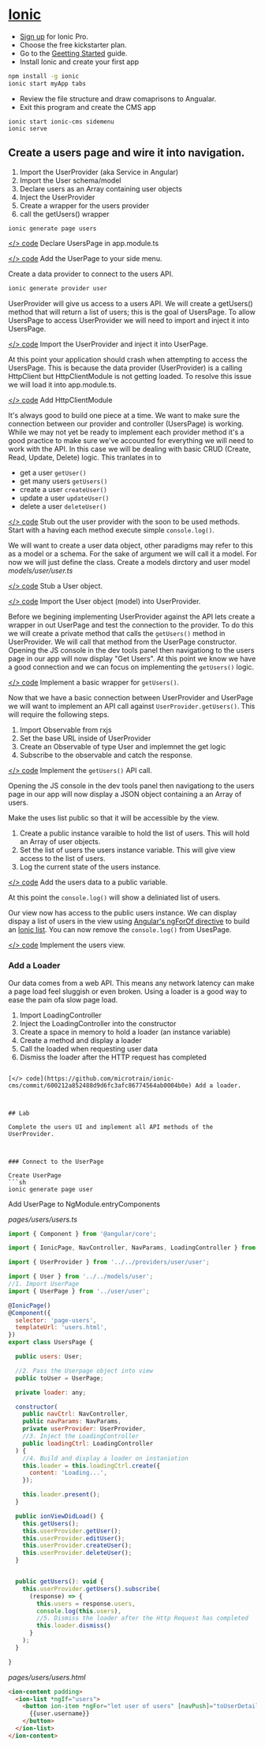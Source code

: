 # [Ionic](https://ionicframework.com/)

* [Sign up](https://dashboard.ionicjs.com/signup) for Ionic Pro.
* Choose the free kickstarter plan.
* Go to the [Geetting Started](https://ionicframework.com/getting-started) guide.
* Install Ionic and create your first app

```sh
npm install -g ionic
ionic start myApp tabs
```

* Review the file structure and draw comaprisons to Angualar.
* Exit this program and create the CMS app
```
ionic start ionic-cms sidemenu
ionic serve
```

## Create a users page and wire it into navigation.

1. Import the UserProvider (aka Service in Angular)
2. Import the User schema/model
3. Declare users as an Array containing user objects
4. Inject the UserProvider
5. Create a wrapper for the users provider
6. call the getUsers() wrapper

```sh
ionic generate page users
```

[</> code](https://github.com/microtrain/ionic-cms/commit/e596528a24bc6e432fc634808fc378756610a3f0)
Declare UsersPage in app.module.ts

[</>  code](https://github.com/microtrain/ionic-cms/commit/52c30d29da7b72ffa6920aa95ae50900bbad07f5)
Add the UserPage to your side menu.

Create a data provider to connect to the users API.
```sh
ionic generate provider user
```

UserProvider will give us access to a users API. We will create a getUsers() method that will return a list of users; this is the goal of UsersPage. To allow UsersPage to access UserProvider we will need to import and inject it into UsersPage.

[</> code](https://github.com/microtrain/ionic-cms/commit/708980c169ca58a8e6b76a3aa036430ab361c3e7) Import the UserProvider and inject it into UserPage.

At this point your application should crash when attempting to access the UsersPage. This is because the data provider (UserProvider) is a calling HttpClient but HttpClientModule is not getting loaded. To resolve this issue we will load it into app.module.ts.

[</> code](https://github.com/microtrain/ionic-cms/commit/f71c37d378356286e1430d57af46163965bef089) Add HttpClientModule

It's always good to build one piece at a time. We want to make sure the connection between our provider and controller (UsersPage) is working. While we may not yet be ready to implement each provider method it's a good practice to make sure we've accounted for everything we will need to work with the API. In this case we will be dealing with basic CRUD (Create, Read, Update, Delete) logic. This tranlates in to
* get a user ```getUser()```
* get many users ```getUsers()```
* create a user ```createUser()```
* update a user ```updateUser()```
* delete a user ```deleteUser()```

[</> code](https://github.com/microtrain/ionic-cms/commit/7101ff4bb7163d3e6a7781317bae6502208f775a) Stub out the user provider with the soon to be used methods. Start with a having each method execute simple ```console.log()```.

We will want to create a user data object, other paradigms may refer to this as a model or a schema. For the sake of argument we will call it a model. For now we will just define the class. Create a models dirctory and user model *models/user/user.ts*

[</> code](https://github.com/microtrain/ionic-cms/commit/2a47fa9797f86e22e163dc101e926534b343d8bd) Stub a User object.

[</> code](https://github.com/microtrain/ionic-cms/commit/635f989e910a2aa409d78b190855753bd5d3b41e) Import the User object (model) into UserProvider.

Before we begining implementing UserProvider against the API lets create a wrapper in out UserPage and test the connection to the provider. To do this we will create a private method that calls the ```getUsers()``` method in UserProvider. We will call that method from the UserPage constructor. Opening the JS console in the dev tools panel then navigationg to the users page in our app will now display "Get Users". At this point we know we have a good connection and we can focus on implementing the ```getUsers()``` logic.

[</> code](https://github.com/microtrain/ionic-cms/commit/2bc571d53cc0fc4a29fb1ed5d63cbb8e278301c5) Implement a basic wrapper for ```getUsers()```.

Now that we have a basic connection between UserProvider and UserPage we will want to implement an API call against ```UserProvider.getUsers()```. This will require the following steps.
1. Import Observable from rxjs
1. Set the base URL inside of UserProvider
1. Create an Observable of type User and implemnet the get logic
1. Subscribe to the observable and catch the response.

[</> code](https://github.com/microtrain/ionic-cms/commit/64e3eff7bb1726a4ab7b97071be6568481a765e4) Implement the ```getUsers()``` API call.

Opening the JS console in the dev tools panel then navigationg to the users page in our app will now display a JSON object containing a an Array of users.

Make the uses list public so that it will be accessible by the view.

1. Create a public instance varaible to hold the list of users. This will hold an Array of user objects.
2. Set the list of users the users instance variable. This will give view access to the list of users.
3. Log the current state of the users instance.

[</> code](https://github.com/microtrain/ionic-cms/commit/a613fe7b1382ac84e13400aff2548603ad51ad37) Add the users data to a public variable.

At this point the ```console.log()``` will show a deliniated list of users.

Our view now has access to the public users instance. We can display dispay a list of users in the view using [Angular's ngForOf directive](https://angular.io/api/common/NgForOf) to build an [Ionic list](https://ionicframework.com/docs/components/#lists). You can now remove the ```console.log()``` from UsesPage.

[</> code](https://github.com/microtrain/ionic-cms/commit/67a8b26843b56478bf9976b96248d9c072bb1dcb) Implement the users view.

### Add a Loader

Our data comes from a web API. This means any network latency can make a page load feel sluggish or even broken. Using a loader is a good way to ease the pain ofa slow page load. 

1. Import LoadingController
2. Inject the LoadingController into the constructor
3. Create a space in memory to hold a loader (an instance variable)
4. Create a method and display a loader
5. Call the loaded when requesting user data
6. Dismiss the loader after the HTTP request has completed
```

[</> code](https://github.com/microtrain/ionic-cms/commit/600212a852488d9d6fc3afc86774564ab0004b0e) Add a loader.



## Lab

Complete the users UI and implement all API methods of the UserProvider.



### Connect to the UserPage

Create UserPage
```sh
ionic generate page user
```

Add UserPage to NgModule.entryComponents

*pages/users/users.ts*
```js
import { Component } from '@angular/core';

import { IonicPage, NavController, NavParams, LoadingController } from 'ionic-angular';

import { UserProvider } from '../../providers/user/user';

import { User } from '../../models/user';
//1. Import UserPage
import { UserPage } from '../user/user';

@IonicPage()
@Component({
  selector: 'page-users',
  templateUrl: 'users.html',
})
export class UsersPage {

  public users: User;

  //2. Pass the Userpage object into view
  public toUser = UserPage;

  private loader: any;

  constructor(
    public navCtrl: NavController,
    public navParams: NavParams,
    private userProvider: UserProvider,
    //3. Inject the LoadingController
    public loadingCtrl: LoadingController
  ) {
    //4. Build and display a loader on instaniation
    this.loader = this.loadingCtrl.create({
      content: 'Loading...',
    });

    this.loader.present();
  }

  public ionViewDidLoad() {
    this.getUsers();
    this.userProvider.getUser();
    this.userProvider.editUser();
    this.userProvider.createUser();
    this.userProvider.deleteUser();
  }


  public getUsers(): void {
    this.userProvider.getUsers().subscribe(
      (response) => {
        this.users = response.users,
        console.log(this.users),
        //5. Dismiss the loader after the Http Request has completed
        this.loader.dismiss()
      }
    );
  }

}
```

*pages/users/users.html*
```html
<ion-content padding>
  <ion-list *ngIf="users">
    <button ion-item *ngFor="let user of users" [navPush]="toUserDetail" [navParams]="user._id">
      {{user.username}}
    </button>
  </ion-list>
</ion-content>
```







